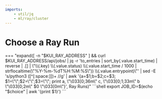 ```yaml
---
imports:
    - util/jq
    - ml/ray/cluster
---
```


# Choose a Ray Run

=== "expand([ -n \"$KUI_RAY_ADDRESS\" ] && curl $KUI_RAY_ADDRESS/api/jobs/ | jq -r 'to_entries | sort_by(.value.start_time) | reverse | .[] | \"\\(.key) \\(.value.status) \\(.value.start_time / 1000 | strflocaltime(\"%Y-%m-%dT%H:%M:%S\")) \\(.value.entrypoint)\"' | sed -E 's/python3 ([^[:space:]])+ //g' | awk '{a=$1;b=$2;c=$3; $1=\"\";$2=\"\";$3=\"\"; print a, \"\033[0;36m\" c, \"\033[0;1;33m\" b \"\033[0;2m\" $0 \"\033[0m\"}', Ray Runs)"
    ```shell
    export JOB_ID=$(echo "$choice" | awk '{print $1}')
    ```
